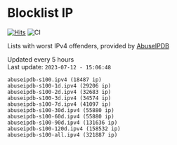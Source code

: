 # Blocklist IP

[![Hits](https://hits.seeyoufarm.com/api/count/incr/badge.svg?url=https%3A%2F%2Fgithub.com%2Fborestad%2Fblocklist-ip%2F&count_bg=%2379C83D&title_bg=%23555555&icon=&icon_color=%23E7E7E7&title=hits&edge_flat=false)](https://hits.seeyoufarm.com)  ![CI](https://img.shields.io/github/workflow/status/borestad/blocklist-ip/CI?style=flat-square)

Lists with worst IPv4 offenders, provided by [AbuseIPDB](https://www.abuseipdb.com/)

<!-- FOOTER-PLACEHOLDER -->
Updated every 5 hours<br>
Last update: `2023-07-12 - 15:06:48`
```
abuseipdb-s100.ipv4 (18487 ip)
abuseipdb-s100-1d.ipv4 (29206 ip)
abuseipdb-s100-2d.ipv4 (32683 ip)
abuseipdb-s100-3d.ipv4 (34574 ip)
abuseipdb-s100-7d.ipv4 (41097 ip)
abuseipdb-s100-30d.ipv4 (55880 ip)
abuseipdb-s100-60d.ipv4 (55880 ip)
abuseipdb-s100-90d.ipv4 (131636 ip)
abuseipdb-s100-120d.ipv4 (158532 ip)
abuseipdb-s100-all.ipv4 (321887 ip)
```
